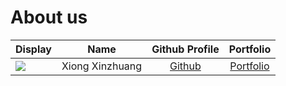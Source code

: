 # About us

Display | Name | Github Profile | Portfolio 
--------|:----:|:--------------:|:---------:
![](https://via.placeholder.com/100.png?text=Photo) | Xiong Xinzhuang | [Github](https://github.com/ThisisXXZ) | [Portfolio](docs/team/thisisxxz.md)